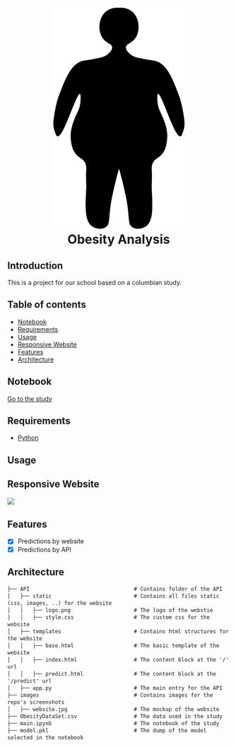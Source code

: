 <h1 align="center">
  <br>
   <img src="/API/static/logo.png"/>
  <br>
  Obesity Analysis
</h1>

## Introduction

This is a project for our school based on a columbian study.

## Table of contents
  * [Notebook](#Notebook)
  * [Requirements](#requirements)
  * [Usage](#usage)
  * [Responsive Website](#responsive-website)
  * [Features](#features)
  * [Architecture](#architecture)

## Notebook

[Go to the study](../main/main.ipynb)

## Requirements

  * [Python](https://www.python.org)

## Usage

## Responsive Website

![](images/website.jpg)

## Features
- [X] Predictions by website
- [X] Predictions by API

## Architecture
```
├── API                                 # Contains folder of the API
│   ├── static                          # Contains all files static (css, images, ..) for the website
│   │   ├── logo.png                    # The logo of the webstie
│   │   ├── style.css                   # The custom css for the website
│   ├── templates                       # Contains html structures for the website
│   │   ├── base.html                   # The basic template of the website
│   │   ├── index.html                  # The content block at the '/' url
│   │   ├── predict.html                # The content block at the '/predict' url
│   ├── app.py                          # The main entry for the API
├── images                              # Contains images for the repo's screenshots
│   ├── website.jpg                     # The mockup of the website      
├── ObesityDataSet.csv                  # The data used in the study
├── main.ipynb                          # The notebook of the study
├── model.pkl                           # The dump of the model selected in the notebook
```
